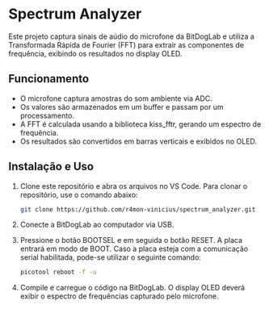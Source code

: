 # Spectrum Analyzer

Este projeto captura sinais de aúdio do microfone da BitDogLab e utiliza a Transformada Rápida de Fourier (FFT) para extrair as componentes de frequência, exibindo os resultados no display OLED.

## Funcionamento 

- O microfone captura amostras do som ambiente via ADC.
- Os valores são armazenados em um buffer e passam por um processamento.
- A FFT é calculada usando a biblioteca kiss_fftr, gerando um espectro de frequência.
- Os resultados são convertidos em barras verticais e exibidos no OLED.

## Instalação e Uso

1. Clone este repositório e abra os arquivos no VS Code. Para clonar o repositório, use o comando abaixo:
    ```bash 
    git clone https://github.com/r4mon-vinicius/spectrum_analyzer.git 
    ```

2. Conecte a BitDogLab ao computador via USB.
3. Pressione o botão BOOTSEL e em seguida o botão RESET. A placa entrará em modo de BOOT. Caso a placa esteja com a comunicação serial habilitada, pode-se utilizar o seguinte comando: 
    ```bash
    picotool reboot -f -u
    ```

4. Compile e carregue o código na BitDogLab. O display OLED deverá exibir o espectro de frequências capturado pelo microfone.

